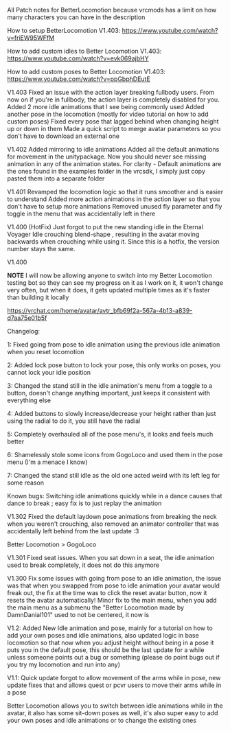 All Patch notes for BetterLocomotion because vrcmods has a limit on how many characters you can have in the description

How to setup BetterLocomotion V1.403: https://www.youtube.com/watch?v=friEW95WFfM

How to add custom idles to Better Locomotion V1.403: https://www.youtube.com/watch?v=evk069ajbHY

How to add custom poses to Better Locomotion V1.403: https://www.youtube.com/watch?v=ppGbphDEutE

V1.403
Fixed an issue with the action layer breaking fullbody users. From now on if you're in fullbody, the action layer is completely disabled for you.
Added 2 more idle animations that I see being commonly used
Added another pose in the locomotion (mostly for video tutorial on how to add custom poses)
Fixed every pose that lagged behind when changing height up or down in them
Made a quick script to merge avatar parameters so you don't have to download an external one

V1.402
Added mirroring to idle animations
Added all the default animations for movement in the unitypackage. Now you should never see missing animation in any of the animation states.
For clarity - Default animations are the ones found in the examples folder in the vrcsdk, I simply just copy pasted them into a separate folder

V1.401
Revamped the locomotion logic so that it runs smoother and is easier to understand
Added more action animations in the action layer so that you don't have to setup more animations
Removed unused fly parameter and fly toggle in the menu that was accidentally left in there

V1.400 (HotFix)
Just forgot to put the new standing idle in the Eternal Voyager Idle crouching blend-shape , resulting in the avatar moving backwards when crouching while using it. Since this is a hotfix, the version number stays the same.

V1.400

**NOTE**
I will now be allowing anyone to switch into my Better Locomotion testing bot so they can see my progress on it as I work on it, it won't change very often, but when it does, it gets updated multiple times as it's faster than building it locally

https://vrchat.com/home/avatar/avtr_bfb69f2a-567a-4b13-a839-d7aa75e01b5f

Changelog:

1:	Fixed going from pose to idle animation using the previous idle animation when you reset locomotion

2:	Added lock pose button to lock your pose, this only works on poses, you cannot lock your idle position

3:	Changed the stand still in the idle animation's menu from a toggle to a button, doesn't change anything important, just keeps it consistent with everything else

4:	Added buttons to slowly increase/decrease your height rather than just using the radial to do it, you still have the radial

5:	Completely overhauled all of the pose menu's, it looks and feels much better

6:	Shamelessly stole some icons from GogoLoco and used them in the pose menu (I'm a menace I know)

7:	Changed the stand still idle as the old one acted weird with its left leg for some reason

Known bugs:
	Switching idle animations quickly while in a dance causes that dance to break ; easy fix is to just replay the animation

V1.302
Fixed the default laydown pose animations from breaking the neck when you weren't crouching, also removed an animator controller that was accidentally left behind from the last update :3

Better Locomotion > GogoLoco

V1.301
Fixed seat issues. When you sat down in a seat, the idle animation used to break completely, it does not do this anymore

V1.300
Fix some issues with going from pose to an idle animation, the issue was that when you swapped from pose to idle animation your avatar would freak out, the fix at the time was to click the reset avatar button, now it resets the avatar automatically!
Minor fix to the main menu, when you add the main menu as a submenu the "Better Locomotion made by DamnDanial101" used to not be centered, it now is

V1.2: Added New Idle animation and pose, mainly for a tutorial on how to add your own poses and idle animations, also updated logic in base locomotion so that now when you adjust height without being in a pose it puts you in the default pose, this should be the last update for a while unless someone points out a bug or something (please do point bugs out if you try my locomotion and run into any)

V1.1: Quick update forgot to allow movement of the arms while in pose, new update fixes that and allows quest or pcvr users to move their arms while in a pose

Better Locomotion allows you to switch between idle animations while in the avatar, it also has some sit-down poses as well, it's also super easy to add your own poses and idle animations or to change the existing ones
